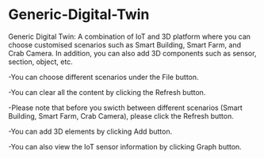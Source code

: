 # Generic-Digital-Twin
Generic Digital Twin: A combination of IoT and 3D platform where you can choose customised scenarios such as Smart Building, Smart Farm, and Crab Camera. In addition, you can also add 3D components such as sensor, section, object, etc.


-You can choose different scenarios under the File button.


-You can clear all the content by clicking the Refresh button.


-Please note that before you swicth between different scenarios (Smart Building, Smart Farm, Crab Camera), please click the Refresh button.


-You can add 3D elements by clicking Add button.


-You can also view the IoT sensor information by clicking Graph button.
